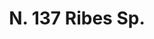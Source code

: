 ---
title: "N. 137 Ribes Sp."
permalink: "/edition/plant137/"
plant-name: "N. 137."
plant-number: "137"
plant-xml: "/assets/xml/plant137.xml"
plant-img1: "/assets/img/plant137_verso.jpg"
plant-img2: "/assets/img/plant137.jpg"
plant-title: "N. 137 Ribes Sp."
plant-wfo-link: "http://www.worldfloraonline.org/taxon/wfo-0000422807"
plant-kew-link: "https://powo.science.kew.org/taxon/urn:lsid:ipni.org:names:326268-2"
plant-taxon-content: "Viburnum Opulus L."
layout: single-xml
---